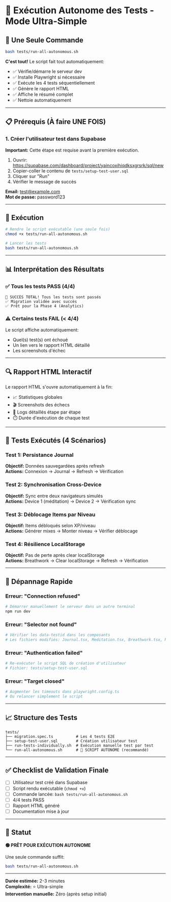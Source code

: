 # 🤖 Exécution Autonome des Tests - Mode Ultra-Simple

## 🎯 Une Seule Commande

```bash
bash tests/run-all-autonomous.sh
```

**C'est tout!** Le script fait tout automatiquement:
- ✅ Vérifie/démarre le serveur dev
- ✅ Installe Playwright si nécessaire
- ✅ Exécute les 4 tests séquentiellement
- ✅ Génère le rapport HTML
- ✅ Affiche le résumé complet
- ✅ Nettoie automatiquement

---

## 📋 Prérequis (À faire UNE FOIS)

### 1. Créer l'utilisateur test dans Supabase

**Important:** Cette étape est requise avant la première exécution.

1. Ouvrir: https://supabase.com/dashboard/project/yaincoxihiqdksxgrsrk/sql/new
2. Copier-coller le contenu de `tests/setup-test-user.sql`
3. Cliquer sur "Run"
4. Vérifier le message de succès

**Email:** test@example.com  
**Mot de passe:** password123

---

## 🚀 Exécution

```bash
# Rendre le script exécutable (une seule fois)
chmod +x tests/run-all-autonomous.sh

# Lancer les tests
bash tests/run-all-autonomous.sh
```

---

## 📊 Interprétation des Résultats

### ✅ Tous les tests PASS (4/4)
```
🎉 SUCCÈS TOTAL! Tous les tests sont passés
✅ Migration validée avec succès
✅ Prêt pour la Phase 4 (Analytics)
```

### ⚠️ Certains tests FAIL (< 4/4)
Le script affiche automatiquement:
- Quel(s) test(s) ont échoué
- Un lien vers le rapport HTML détaillé
- Les screenshots d'échec

---

## 🔍 Rapport HTML Interactif

Le rapport HTML s'ouvre automatiquement à la fin:
- 📈 Statistiques globales
- 🎬 Screenshots des échecs
- 📝 Logs détaillés étape par étape
- ⏱️ Durée d'exécution de chaque test

---

## 🎯 Tests Exécutés (4 Scénarios)

### Test 1: Persistance Journal
**Objectif:** Données sauvegardées après refresh  
**Actions:** Connexion → Journal → Refresh → Vérification

### Test 2: Synchronisation Cross-Device
**Objectif:** Sync entre deux navigateurs simulés  
**Actions:** Device 1 (méditation) → Device 2 → Vérification sync

### Test 3: Déblocage Items par Niveau
**Objectif:** Items débloqués selon XP/niveau  
**Actions:** Générer mixes → Monter niveau → Vérifier déblocage

### Test 4: Résilience LocalStorage
**Objectif:** Pas de perte après clear localStorage  
**Actions:** Breathwork → Clear localStorage → Refresh → Vérification

---

## 🔧 Dépannage Rapide

### Erreur: "Connection refused"
```bash
# Démarrer manuellement le serveur dans un autre terminal
npm run dev
```

### Erreur: "Selector not found"
```bash
# Vérifier les data-testid dans les composants
# Les fichiers modifiés: Journal.tsx, Meditation.tsx, Breathwork.tsx, MoodMixer.tsx
```

### Erreur: "Authentication failed"
```bash
# Re-exécuter le script SQL de création d'utilisateur
# Fichier: tests/setup-test-user.sql
```

### Erreur: "Target closed"
```bash
# Augmenter les timeouts dans playwright.config.ts
# Ou relancer simplement le script
```

---

## 📈 Structure des Tests

```
tests/
├── migration.spec.ts          # Les 4 tests E2E
├── setup-test-user.sql        # Création utilisateur test
├── run-tests-individually.sh  # Exécution manuelle test par test
└── run-all-autonomous.sh      # 🤖 SCRIPT AUTONOME (recommandé)
```

---

## ✅ Checklist de Validation Finale

- [ ] Utilisateur test créé dans Supabase
- [ ] Script rendu exécutable (`chmod +x`)
- [ ] Commande lancée: `bash tests/run-all-autonomous.sh`
- [ ] 4/4 tests PASS
- [ ] Rapport HTML généré
- [ ] Documentation mise à jour

---

## 🎯 Statut

**🟢 PRÊT POUR EXÉCUTION AUTONOME**

Une seule commande suffit:
```bash
bash tests/run-all-autonomous.sh
```

---

**Durée estimée:** 2-3 minutes  
**Complexité:** ⭐ Ultra-simple  
**Intervention manuelle:** Zéro (après setup initial)
